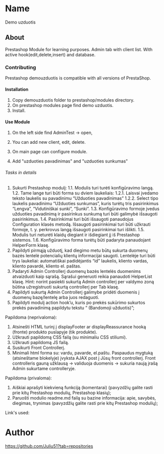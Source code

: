 # Name

Demo uzduotis

## About

Prestashop Module for learning purposes. Admin tab with client list.
With active hook(edit,delete,insert) and database.

### Contributing

Prestashop demouzduotis is compatible with all versions of PrestaShop.

#### Installation

1. Copy demouzduotis folder to prestashop/modules directory.
2. On prestashop modules page find demo uzduotis.
3. Install.

#### Use Module

1. On the left side find AdminTest -> open,
2. You can add new client, edit, delete.

3. On main page can configure module.
4. Add "uzduoties pavadinimas" and "uzduoties sunkumas"

###### Tasks in details

1. Sukurti Prestashop modulį:
   1.1. Modulis turi turėti konfigūravimo langą.
   1.2. Tame lange turi būti forma su dviem laukeliais:
   1.2.1. Laisvai įvedamo teksto laukelis su pavadinimu “Užduoties pavadinimas”
   1.2.2. Select tipo laukelis pavadinimu “Užduoties sunkumas”, kuris turėtų tris
   pasirinkimus “Lengva”, “Vidutiniškai sunki”, “Sunki”.
   1.3. Konfigūravimo formoje įvedus užduoties pavadinimą ir pasirinkus sunkumą turi
   būti galimybė išsaugoti pasirinkimus.
   1.4. Pasirinkimai turi būti išsaugoti panaudojus Configuration klasės metodą.
   Išsaugoti pasirinkimai turi būti užkrauti formoje, t. y. perkrovus langą išsaugoti
   pasirinkimai turi išlikti.
   1.5. Modulis turi neturėti klaidų diegiant ir išdiegiant jį iš Prestashop sistemos.
   1.6. Konfigūravimo forma turėtų būti padaryta panaudojant HelperForm klasę.
2. Papildyti pirmąją užduotį, kad diegimo metu būtų sukurta duomenų bazės lentelė
   potencialių klientų informacijai saugoti. Lentelėje turi būti trys laukeliai: automatiškai
   padidėjantis “id” laukelis, kliento vardas, kliento pavardė, kliento el. paštas.
3. Padaryti Admin Controllerį duomenų bazės lentelės duomenims atvaizduoti kaip sąrašą.
   Sąrašui generuoti reikia panaudoti HelperList klasę. Hint: norint pasiekti sukurtą Admin
   controllerį per valdymo zoną būtina užregistruoti sukurtą controllerį per Tab klasę.
4. Papildyti sukurtą Admin Controllerį galimybe pridėti duomenis į duomenų bazę/lentelę
   arba juos redaguoti.
5. Papildyti modulį action hook’u, kuris po prekės sukūrimo sukurtos prekės pavadinimą
   papildytu tekstu “ (Bandomoji užduotis)”;

Papildoma (neprivaloma):

1. Atsinešti HTML turinį į displayFooter ar displayReassurance hooką (fronte) produkto
   puslapyje (tik produkte).
2. Užkrauti papildomą CSS failą (su minimaliu CSS stiliumi).
3. Užkrauti papildomą JS failą.
4. Susikurti Front Controllerį.
5. Minimali html forma su: vardu, pavarde, el.paštu. Paspaudus mygtuką (atsineštame
   blokelyje) įvyksta AJAX post į Jūsų front controllerį. Front controlleris gauną užklausą ->
   validuoja duomenis -> sukuria naują įrašą Admin sukurtame controlleryje.

Papildoma (privaloma):

1. Aiškiai aprašyti kiekvieną funkciją (komentarai) (pavyzdžių galite rasti prie kitų
   Prestashop modulių, Prestashop klasių);
2. Paruošti modulio readme.md failą su bazine informacija: apie, savybės, diegimas,
   trynimas (pavyzdžių galite rasti prie kitų Prestashop modulių);

Link's used:

[1]: https://devdocs.prestashop.com/
[2]: https://www.google.com/search?q=prestashop+module+example&oq=prestashop+modu
[3]: https://www.google.com/search?q=prestashop+module+example&oq=prestashop+modu
[4]: https://francois-steinel.fr/prestashop-module-generator

# Author

https://github.com/Juliu51?tab=repositories
